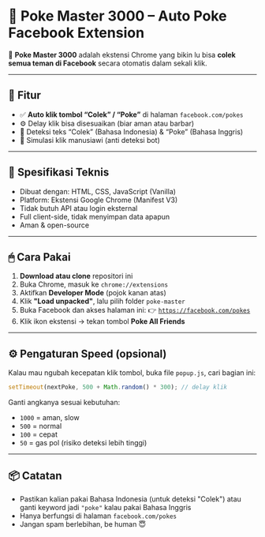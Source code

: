 # 🥊 **Poke Master 3000** – Auto Poke Facebook Extension

🚀 **Poke Master 3000** adalah ekstensi Chrome yang bikin lu bisa **colek semua teman di Facebook** secara otomatis dalam sekali klik.

---

## 🧰 Fitur

* ✅ **Auto klik tombol “Colek” / “Poke”** di halaman `facebook.com/pokes`
* ⚙️ Delay klik bisa disesuaikan (biar aman atau barbar)
* 👀 Deteksi teks “Colek” (Bahasa Indonesia) & “Poke” (Bahasa Inggris)
* 🧠 Simulasi klik manusiawi (anti deteksi bot)

---

## 💾 Spesifikasi Teknis

* Dibuat dengan: HTML, CSS, JavaScript (Vanilla)
* Platform: Ekstensi Google Chrome (Manifest V3)
* Tidak butuh API atau login eksternal
* Full client-side, tidak menyimpan data apapun
* Aman & open-source

---

## 🖱 Cara Pakai

1. **Download atau clone** repositori ini
2. Buka Chrome, masuk ke `chrome://extensions`
3. Aktifkan **Developer Mode** (pojok kanan atas)
4. Klik **"Load unpacked"**, lalu pilih folder `poke-master`
5. Buka Facebook dan akses halaman ini:
   👉 [`https://facebook.com/pokes`](https://facebook.com/pokes)
6. Klik ikon ekstensi → tekan tombol **Poke All Friends**

---

## ⚙️ Pengaturan Speed (opsional)
Kalau mau ngubah kecepatan klik tombol, buka file `popup.js`, cari bagian ini:
```js
setTimeout(nextPoke, 500 + Math.random() * 300); // delay klik
```
Ganti angkanya sesuai kebutuhan:
* `1000` = aman, slow
* `500` = normal
* `100` = cepat
* `50` = gas pol (risiko deteksi lebih tinggi)

---

## 📦 Catatan
* Pastikan kalian pakai Bahasa Indonesia (untuk deteksi "Colek") atau ganti keyword jadi `"poke"` kalau pakai Bahasa Inggris
* Hanya berfungsi di halaman `facebook.com/pokes`
* Jangan spam berlebihan, be human 😇
